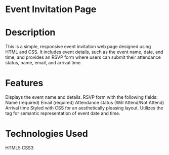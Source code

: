 # Event Invitation Page
# Description
This is a simple, responsive event invitation web page designed using HTML and CSS. It includes event details, such as the event name, date, and time, and provides an RSVP form where users can submit their attendance status, name, email, and arrival time.

# Features
Displays the event name and details.
RSVP form with the following fields:
Name (required)
Email (required)
Attendance status (Will Attend/Not Attend)
Arrival time
Styled with CSS for an aesthetically pleasing layout.
Utilizes the <time> tag for semantic representation of event date and time.
# Technologies Used
HTML5
CSS3
